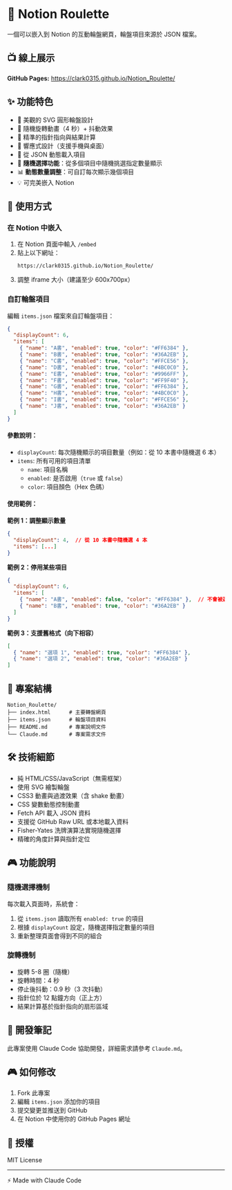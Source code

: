 # 🎯 Notion Roulette

一個可以嵌入到 Notion 的互動輪盤網頁，輪盤項目來源於 JSON 檔案。

## 📺 線上展示

**GitHub Pages:** https://clark0315.github.io/Notion_Roulette/

## ✨ 功能特色

- 🎨 美觀的 SVG 圓形輪盤設計
- 🎲 隨機旋轉動畫（4 秒）+ 抖動效果
- 🎯 精準的指針指向與結果計算
- 📱 響應式設計（支援手機與桌面）
- 🔄 從 JSON 動態載入項目
- 🎰 **隨機選擇功能**：從多個項目中隨機挑選指定數量顯示
- 📊 **動態數量調整**：可自訂每次顯示幾個項目
- 💡 可完美嵌入 Notion

## 🚀 使用方式

### 在 Notion 中嵌入

1. 在 Notion 頁面中輸入 `/embed`
2. 貼上以下網址：
   ```
   https://clark0315.github.io/Notion_Roulette/
   ```
3. 調整 iframe 大小（建議至少 600x700px）

### 自訂輪盤項目

編輯 `items.json` 檔案來自訂輪盤項目：

```json
{
  "displayCount": 6,
  "items": [
    { "name": "A書", "enabled": true, "color": "#FF6384" },
    { "name": "B書", "enabled": true, "color": "#36A2EB" },
    { "name": "C書", "enabled": true, "color": "#FFCE56" },
    { "name": "D書", "enabled": true, "color": "#4BC0C0" },
    { "name": "E書", "enabled": true, "color": "#9966FF" },
    { "name": "F書", "enabled": true, "color": "#FF9F40" },
    { "name": "G書", "enabled": true, "color": "#FF6384" },
    { "name": "H書", "enabled": true, "color": "#4BC0C0" },
    { "name": "I書", "enabled": true, "color": "#FFCE56" },
    { "name": "J書", "enabled": true, "color": "#36A2EB" }
  ]
}
```

#### 參數說明：
- `displayCount`: 每次隨機顯示的項目數量（例如：從 10 本書中隨機選 6 本）
- `items`: 所有可用的項目清單
  - `name`: 項目名稱
  - `enabled`: 是否啟用（`true` 或 `false`）
  - `color`: 項目顏色（Hex 色碼）

#### 使用範例：

**範例 1：調整顯示數量**
```json
{
  "displayCount": 4,  // 從 10 本書中隨機選 4 本
  "items": [...]
}
```

**範例 2：停用某些項目**
```json
{
  "displayCount": 6,
  "items": [
    { "name": "A書", "enabled": false, "color": "#FF6384" },  // 不會被選中
    { "name": "B書", "enabled": true, "color": "#36A2EB" }
  ]
}
```

**範例 3：支援舊格式（向下相容）**
```json
[
  { "name": "選項 1", "enabled": true, "color": "#FF6384" },
  { "name": "選項 2", "enabled": true, "color": "#36A2EB" }
]
```

## 📁 專案結構

```
Notion_Roulette/
├── index.html      # 主要轉盤網頁
├── items.json      # 輪盤項目資料
├── README.md       # 專案說明文件
└── Claude.md       # 專案需求文件
```

## 🛠️ 技術細節

- 純 HTML/CSS/JavaScript（無需框架）
- 使用 SVG 繪製輪盤
- CSS3 動畫與過渡效果（含 shake 動畫）
- CSS 變數動態控制動畫
- Fetch API 載入 JSON 資料
- 支援從 GitHub Raw URL 或本地載入資料
- Fisher-Yates 洗牌演算法實現隨機選擇
- 精確的角度計算與指針定位

## 🎮 功能說明

### 隨機選擇機制
每次載入頁面時，系統會：
1. 從 `items.json` 讀取所有 `enabled: true` 的項目
2. 根據 `displayCount` 設定，隨機選擇指定數量的項目
3. 重新整理頁面會得到不同的組合

### 旋轉機制
- 旋轉 5-8 圈（隨機）
- 旋轉時間：4 秒
- 停止後抖動：0.9 秒（3 次抖動）
- 指針位於 12 點鐘方向（正上方）
- 結果計算基於指針指向的扇形區域

## 📝 開發筆記

此專案使用 Claude Code 協助開發，詳細需求請參考 `Claude.md`。

## 🎮 如何修改

1. Fork 此專案
2. 編輯 `items.json` 添加你的項目
3. 提交變更並推送到 GitHub
4. 在 Notion 中使用你的 GitHub Pages 網址

## 📄 授權

MIT License

---

⚡ Made with Claude Code